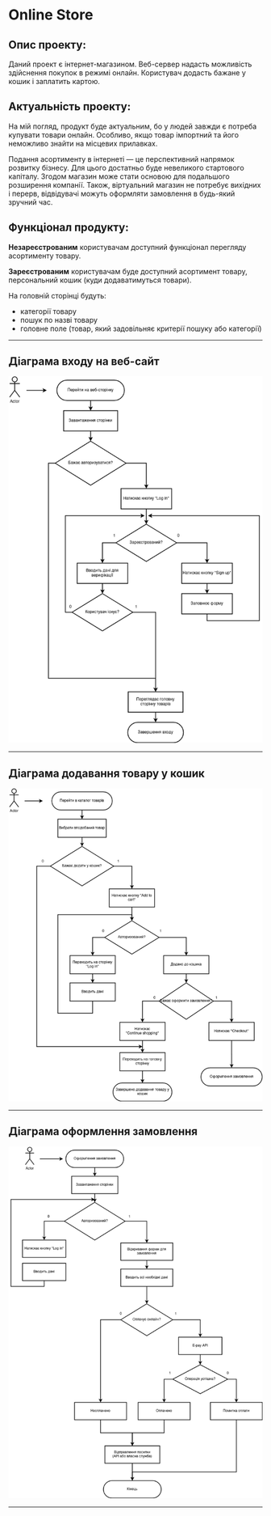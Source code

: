# Online Store

## Опис проекту:
Даний проект є інтернет-магазином. Веб-сервер надасть можливість здійснення покупок в режимі онлайн.
Користувач додасть бажане у кошик і заплатить картою.


## Актуальність проекту:
На мій погляд, продукт буде актуальним, бо у людей завжди є потреба купувати товари онлайн. Особливо, якщо товар імпортний та його неможливо знайти на місцевих прилавках.

Подання асортименту в інтернеті — це перспективний напрямок розвитку бізнесу. Для цього достатньо буде невеликого стартового капіталу. Згодом магазин може стати основою для подальшого розширення компанії.
Також, віртуальний магазин не потребує вихідних і перерв, відвідувачі можуть оформляти замовлення в будь-який зручний час. 


## Функціонал продукту:
**Незареєстрованим** користувачам доступний функціонал перегляду асортименту товару.

**Зареєстрованим** користувачам буде доступний асортимент товару, персональний кошик (куди додаватимуться товари).


На головній сторінці будуть:

- категорії товару
- пошук по назві товару
- головне поле (товар, який задовільняє критерії пошуку або категорії)

---

## Діаграма входу на веб-сайт

![stack](diagrams/Shop_login.png "Access and Log in")

---

## Діаграма додавання товару у кошик
![stack](diagrams/Shop_cart.png "Add to cart")

---

## Діаграма оформлення замовлення

![stack](diagrams/Shop_order.png "Checkout")

---